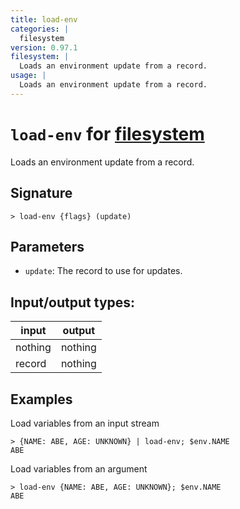 ```yaml
---
title: load-env
categories: |
  filesystem
version: 0.97.1
filesystem: |
  Loads an environment update from a record.
usage: |
  Loads an environment update from a record.
---
```

<!-- This file is automatically generated. Please edit the command in https://github.com/nushell/nushell instead. -->

# `load-env` for [filesystem](/commands/categories/filesystem.md)

<div class='command-title'>Loads an environment update from a record.</div>

## Signature

```> load-env {flags} (update)```

## Parameters

 -  `update`: The record to use for updates.


## Input/output types:

| input   | output  |
| ------- | ------- |
| nothing | nothing |
| record  | nothing |
## Examples

Load variables from an input stream
```nu
> {NAME: ABE, AGE: UNKNOWN} | load-env; $env.NAME
ABE
```

Load variables from an argument
```nu
> load-env {NAME: ABE, AGE: UNKNOWN}; $env.NAME
ABE
```
